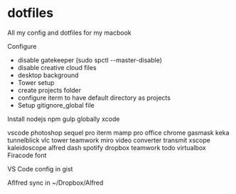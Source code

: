 # dotfiles
All my config and dotfiles for my macbook

Configure
- disable gatekeeper (sudo spctl --master-disable)
- disable creative cloud files
- desktop background
- Tower setup
- create projects folder
- configure iterm to have default directory as projects
- Setup gitignore_global file

Install
nodejs
npm
gulp globally
xcode

vscode
photoshop
sequel pro
iterm
mamp pro
office
chrome
gasmask
keka
tunnelblick
vlc
tower
teamwork
miro video converter
transmit
xscope
kaleidoscope
alfred
dash
spotify
dropbox
teamwork
todo
virtualbox
Firacode font

VS Code config in gist

Aflfred sync in ~/Dropbox/Alfred

